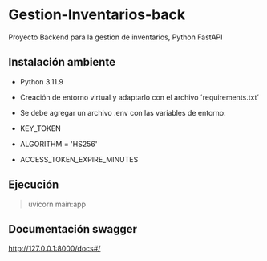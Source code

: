 # Gestion-Inventarios-back
Proyecto Backend para la gestion de inventarios, Python FastAPI

## Instalación ambiente

- Python 3.11.9
- Creación de entorno virtual y adaptarlo con el archivo ´requirements.txt´
- Se debe agregar un archivo .env con las variables de entorno:

- KEY_TOKEN
- ALGORITHM = 'HS256'
- ACCESS_TOKEN_EXPIRE_MINUTES

## Ejecución

> uvicorn main:app

## Documentación swagger

http://127.0.0.1:8000/docs#/
